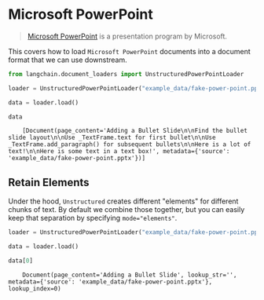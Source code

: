 # Microsoft PowerPoint

>[Microsoft PowerPoint](https://en.wikipedia.org/wiki/Microsoft_PowerPoint) is a presentation program by Microsoft.

This covers how to load `Microsoft PowerPoint` documents into a document format that we can use downstream.

<!-- WARNING: THIS FILE WAS AUTOGENERATED! DO NOT EDIT! Instead, edit the notebook w/the location & name as this file. -->


```python
from langchain.document_loaders import UnstructuredPowerPointLoader
```


```python
loader = UnstructuredPowerPointLoader("example_data/fake-power-point.pptx")
```


```python
data = loader.load()
```


```python
data
```

<CodeOutputBlock lang="python">

```
    [Document(page_content='Adding a Bullet Slide\n\nFind the bullet slide layout\n\nUse _TextFrame.text for first bullet\n\nUse _TextFrame.add_paragraph() for subsequent bullets\n\nHere is a lot of text!\n\nHere is some text in a text box!', metadata={'source': 'example_data/fake-power-point.pptx'})]
```

</CodeOutputBlock>

## Retain Elements

Under the hood, `Unstructured` creates different "elements" for different chunks of text. By default we combine those together, but you can easily keep that separation by specifying `mode="elements"`.


```python
loader = UnstructuredPowerPointLoader("example_data/fake-power-point.pptx", mode="elements")
```


```python
data = loader.load()
```


```python
data[0]
```

<CodeOutputBlock lang="python">

```
    Document(page_content='Adding a Bullet Slide', lookup_str='', metadata={'source': 'example_data/fake-power-point.pptx'}, lookup_index=0)
```

</CodeOutputBlock>
